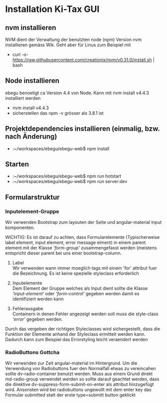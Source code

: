 # Installation Ki-Tax GUI

## nvm installieren
NVM dient der Verwaltung der benutzten node (npm) Version
 nvm installieren gemäss Wik. Geht aber für Linus zum Beispiel mit
- curl -o- https://raw.githubusercontent.com/creationix/nvm/v0.31.0/install.sh | bash

## Node installieren
ebegu benoetigt ca Version 4.4 von Node. Kann mit nvm install v4.4.3 installiert werden
 - nvm install v4.4.3
 - sicherstellen das npm -v grösser als 3.8.1 ist
 
 
## Projektdependencies installieren (einmalig, bzw. nach Änderung)
- <home>:~/workspaces/ebegu/ebegu-web$ npm install

## Starten
- <home>:~/workspaces/ebegu/ebegu-web$ npm run hotstart
- <home>:~/workspaces/ebegu/ebegu-web$ npm run server:dev


## Formularstruktur
### Inputelement-Gruppe
Wir verwenden Bootstrap zum layouten der Seite und angular-material input komponenten. 

WICHTIG: Es ist darauf zu achten, dass 
Formularelemente (Typischerweise label element, input element, error message elment) in einem parent element mit der 
Klasse *'form-group'* zusammengefasst werden (meistens entspricht dieser parent bei uns einer bootstrap-column.

1. Label  
 Wir verwenden wann immer moeglich <label> tags mit einem 'for' attribut fuer die Bezeichnung. Es ist keine spezielle styleclass erforderlich 
2. Inputelemente  
 Dem Element der Gruppe welches als Input dient sollte die Klasse *'input-element'* oder *'form-control'* gegeben werden damit es identifiziert werden kann

3. Fehlerausgabe  
 Containern in denen  Fehler angezeigt werden soll muss die style-class *'error'* gegeben werden.

Durch das vergeben der richtigen Styleclasses wird sichergestellt, dass die Funktion der Elemente anhand der Styleclass
ermittelt werden kann. Dadurch kann zum Beispiel das Errorstyling leicht veraendert werden

### RadioButtons Gottcha

Wir verwenden zur Zeit angular-material im Hintergrund. Um die Verwendung von 
Radiobuttons fuer den Normalfall etwas zu vereincahen sollte dv-radio-container benutzt werden.
Muss aus einem Grund direkt md-radio-group verwendet werden so sollte darauf geachtet werden, dass
die direktive dv-suppress-form-submit-on-enter als attribut hinzugefügt wird. Ansonsten
wird bei radiobuttons ungewollt mit dem enter key das Formular submitted statt der erste
type=submitt button geklickt
